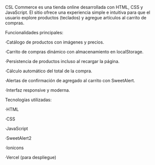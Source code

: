 CSL Commerce es una tienda online desarrollada con HTML, CSS y JavaScript. El sitio ofrece una experiencia simple e intuitiva para que el usuario explore productos (teclados) y agregue artículos al carrito de compras.


Funcionalidades principales:
      
·Catálogo de productos con imágenes y precios.

·Carrito de compras dinámico con almacenamiento en localStorage.

·Persistencia de productos incluso al recargar la página.

·Cálculo automático del total de la compra.

·Alertas de confirmación de agregado al carrito con SweetAlert.

·Interfaz responsive y moderna.


  Tecnologías utilizadas:
    
·HTML

·CSS

·JavaScript

·SweetAlert2

·Ionicons

·Vercel (para despliegue)
